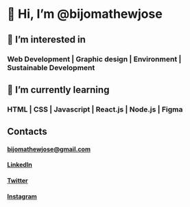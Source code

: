 # 👋 Hi, I’m @bijomathewjose
## 👀 I’m interested in 
### Web Development | Graphic design | Environment | Sustainable Development
## 🌱 I’m currently learning 
### HTML | CSS | Javascript | React.js | Node.js | Figma 
## Contacts
#### <bijomathewjose@gmail.com>
#### [LinkedIn](https://www.linkedin.com/in/bijomathewjose/)
#### [Twitter](https://twitter.com/bijomathewjose)
#### [Instagram](https://www.instagram.com/bijomathewjose/)        
<!---
bijomathewjose/bijomathewjose is a ✨ special ✨ repository because its `README.md` (this file) appears on your GitHub profile.
You can click the Preview link to take a look at your changes.
--->
